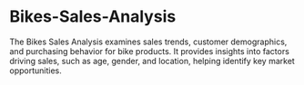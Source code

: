 # Bikes-Sales-Analysis
The Bikes Sales Analysis examines sales trends, customer demographics, and purchasing behavior for bike products. It provides insights into factors driving sales, such as age, gender, and location, helping identify key market opportunities.
